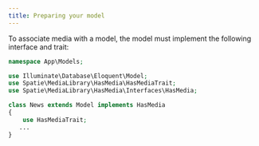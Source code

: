 ```yaml
---
title: Preparing your model
---
```


To associate media with a model, the model must implement the following interface and trait:

```php
namespace App\Models;

use Illuminate\Database\Eloquent\Model;
use Spatie\MediaLibrary\HasMedia\HasMediaTrait;
use Spatie\MediaLibrary\HasMedia\Interfaces\HasMedia;

class News extends Model implements HasMedia
{
    use HasMediaTrait;
   ...
}
```

